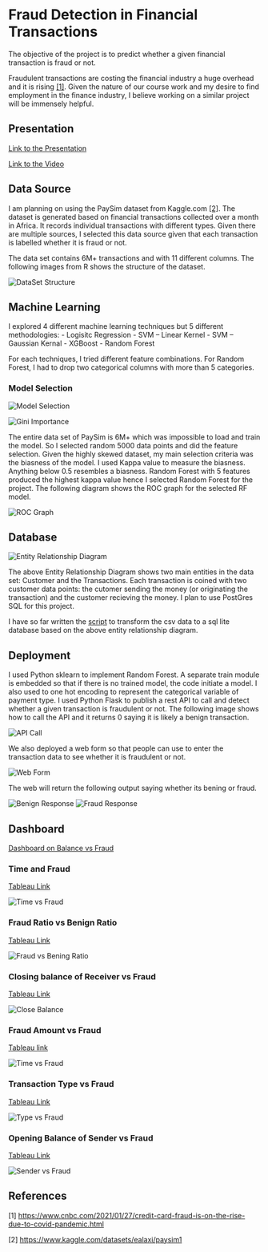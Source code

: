 # Fraud Detection in Financial Transactions

The objective of the project is to predict whether a given financial transaction is fraud or not.

Fraudulent transactions are costing the financial industry a huge overhead and it is rising [[1]](#1). Given the nature of our course work and my desire to find employment in the finance industry, I believe working on a similar project will be immensely helpful.

## Presentation

[Link to the Presentation](https://docs.google.com/presentation/d/1vcCLSUWVL2v4KA1WReFpHsrDAQz0dPHJ/edit?usp=sharing&ouid=118315510912750425598&rtpof=true&sd=true)

[Link to the Video](https://www.youtube.com/watch?v=886nIEKqzC8)

## Data Source

I am planning on using the PaySim dataset from Kaggle.com [[2]](#2). The dataset is generated based on financial transactions collected over a month in Africa. It records individual transactions with different types. Given there are multiple sources, I selected this data source given that each transaction is labelled whether it is fraud or not. 

The data set contains 6M+ transactions and with 11 different columns. The following images from R shows the structure of the dataset.

![DataSet Structure](https://github.com/thilinimfdo/fraud_detection/blob/main/data/summary_dataset.png)

## Machine Learning

I explored 4 different machine learning techniques but 5 different methodologies:
	- Logisitc Regression
	- SVM – Linear Kernel
	- SVM – Gaussian Kernal
	- XGBoost
	- Random Forest

For each techniques, I tried different feature combinations. For Random Forest, I had to drop two categorical columns with more than 5 categories.

### Model Selection

![Model Selection](https://github.com/thilinimfdo/fraud_detection/blob/main/machine_learning/comparison.jpg)

![Gini Importance](https://github.com/thilinimfdo/fraud_detection/blob/main/machine_learning/gini_importance.jpg)

The entire data set of PaySim is 6M+ which was impossible to load and train the model. So I selected random 5000 data points and did the feature selection. Given the highly skewed dataset, my main selection criteria was the biasness of the model. I used Kappa value to measure the biasness. Anything below 0.5 resembles a biasness. Random Forest with 5 features produced the highest kappa value hence I selected Random Forest for the project. The following diagram shows the ROC graph for the selected RF model.

![ROC Graph](https://github.com/thilinimfdo/fraud_detection/blob/main/machine_learning/fraud_rf.png)

## Database

![Entity Relationship Diagram](https://github.com/thilinimfdo/fraud_detection/blob/main/data/erd.jpeg)

The above Entity Relationship Diagram shows two main entities in the data set: Customer and the Transactions. Each transaction is coined with two customer data points: the cutomer sending the money (or originating the transaction) and the customer recieving the money. I plan to use PostGres SQL for this project.

I have so far written the [script](https://github.com/thilinimfdo/fraud_detection/blob/main/data/csv_to_db.py) to transform the csv data to a sql lite database based on the above entity relationship diagram.

## Deployment

I used Python sklearn to implement Random Forest. A separate train module is embedded so that if there is no trained model, the code initiate a model.
I also used to one hot encoding to represent the categorical variable of payment type.
I used Python Flask to publish a rest API to call and detect whether a given transaction is fraudulent or not. The following image shows how to call the API and it returns 0 saying it is likely a benign transaction.

![API Call](https://github.com/thilinimfdo/fraud_detection/blob/main/api_service/rest_api.jpg)

We also deployed a web form so that people can use to enter the transaction data to see whether it is fraudulent or not.

![Web Form](https://github.com/thilinimfdo/fraud_detection/blob/main/api_service/form.jpg)

The web will return the following output saying whether its bening or fraud.

![Benign Response](https://github.com/thilinimfdo/fraud_detection/blob/main/api_service/benign_transaction.jpg)
![Fraud Response](https://github.com/thilinimfdo/fraud_detection/blob/main/api_service/fraudulent_transaction.jpg)

## Dashboard

[Dashboard on Balance vs Fraud](https://public.tableau.com/app/profile/thilini.fernando/viz/Fraud_count_circle/Dashboard1)

### Time and Fraud

[Tableau Link](https://public.tableau.com/app/profile/thilini.fernando/viz/FraudvsTime/Sheet1)

![Time vs Fraud](https://github.com/thilinimfdo/fraud_detection/blob/main/dashboard/Fraud_time.png)

### Fraud Ratio vs Benign Ratio

[Tableau Link](https://public.tableau.com/app/profile/thilini.fernando/viz/Fraud_count_circle/Amount_Fraud)

![Fraud vs Bening Ratio](https://github.com/thilinimfdo/fraud_detection/blob/main/dashboard/count_fraud.png)

### Closing balance of Receiver vs Fraud

[Tableau Link](https://public.tableau.com/app/profile/thilini.fernando/viz/Fraud_count_circle/Sheet4)

![Close Balance](https://github.com/thilinimfdo/fraud_detection/blob/main/dashboard/Destination_Balance_vs_Fraud.png)

### Fraud Amount vs Fraud

[Tableau link](https://public.tableau.com/app/profile/thilini.fernando/viz/Fraud_count_circle/Sheet3)

![Time vs Fraud](https://github.com/thilinimfdo/fraud_detection/blob/main/dashboard/Fraud_amount.png)

### Transaction Type vs Fraud

[Tableau Link](https://public.tableau.com/app/profile/thilini.fernando/viz/Fraud_Type/Fraud_vs_Type)

![Type vs Fraud](https://github.com/thilinimfdo/fraud_detection/blob/main/dashboard/Fraud_vs_Type.png)

### Opening Balance of Sender vs Fraud

[Tableau Link](https://public.tableau.com/app/profile/thilini.fernando/viz/Fraud_count_circle/Sheet5)

![Sender vs Fraud](https://github.com/thilinimfdo/fraud_detection/blob/main/dashboard/Old_Origin_vs_fraud.png)


## References
<a id="1">[1]</a> 
https://www.cnbc.com/2021/01/27/credit-card-fraud-is-on-the-rise-due-to-covid-pandemic.html

<a id="2">[2]</a> 
https://www.kaggle.com/datasets/ealaxi/paysim1


